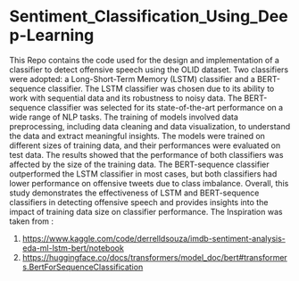 # Sentiment_Classification_Using_Deep-Learning

This Repo contains the code used for the design and implementation of a classifier to detect offensive speech using the OLID dataset. Two classifiers were adopted: a Long-Short-Term Memory (LSTM) classifier and a BERT-sequence classifier. 
The LSTM classifier was chosen due to its ability to work with sequential data and its robustness to noisy data. The BERT-sequence classifier was selected for its state-of-the-art performance on a wide range of NLP tasks. The training of models involved data preprocessing, including data cleaning and data visualization, to understand the data and extract meaningful insights. The models were trained on different sizes of training data, and their performances were evaluated on test data. 
The results showed that the performance of both classifiers was affected by the size of the training data. The BERT-sequence classifier outperformed the LSTM classifier in most cases, but both classifiers had lower performance on offensive tweets due to class imbalance. Overall, this study demonstrates the effectiveness of LSTM and BERT-sequence classifiers in detecting offensive speech and provides insights into the impact of training data size on classifier performance.
The Inspiration was taken from :
1. https://www.kaggle.com/code/derrelldsouza/imdb-sentiment-analysis-eda-ml-lstm-bert/notebook
2. https://huggingface.co/docs/transformers/model_doc/bert#transformers.BertForSequenceClassification
